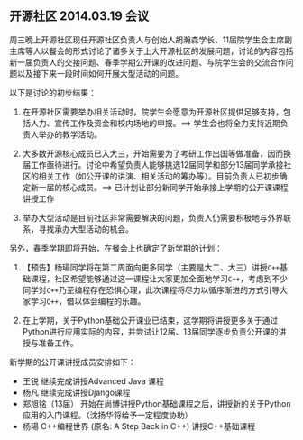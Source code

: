 ## 开源社区 2014.03.19 会议 ##

周三晚上开源社区现任开源社区负责人与创始人胡瀚森学长、11届院学生会主席副主席等人以餐会的形式讨论了诸多关于上大开源社区的发展问题，讨论的内容包括新一届负责人的交接问题、春季学期公开课的改进问题、与院学生会的交流合作问题以及接下来一段时间如何开展大型活动的问题。

以下是讨论的初步结果：

1. 在开源社区需要举办相关活动时，院学生会愿意为开源社区提供足够支持，包括人力、宣传工作及资金和校内场地的申报。==> 学生会也将全力支持近期负责人举办的教学活动。

2. 大多数开源核心成员已入大三，开始需要为了考研工作出国等做准备，因而换届工作亟待进行。讨论中希望负责人能够挑选12届同学和部分13届同学承接社区的相关工作（如公开课的讲演、相关活动的筹办等）。目前负责人已初步确定新一届的核心成员。==> 已计划让部分新同学开始承接上学期的公开课课程讲授工作

3. 举办大型活动是目前社区非常需要解决的问题，负责人仍需要积极地与外界联系，寻找承办大型活动的机会。

另外，春季学期即将开始，在餐会上也确定了新学期的计划：

1. 【预告】杨瑒同学将在第二周面向更多同学（主要是大二、大三）讲授`C++`基础课程，社区希望能够通过这一课程让大家更加全面地学习`C++`，考虑到不少同学对`C++`乃至编程存在恐惧心理，此次课程将尽力以循序渐进的方式引导大家学习`C++`，借以体会编程的乐趣。

2. 在上学期，关于Python基础公开课业已结束，这学期将讲授更多关于通过Python进行应用实际的内容，并尝试让12届、13届同学逐步负责公开课的讲授与准备工作。

新学期的公开课讲授成员安排如下：    
+ 王锐 继续完成讲授Advanced Java 课程  
+ 杨凡 继续完成讲授Django课程
+ 郑旭铭（13届） 开始在尚博讲授Python基础课程之后，讲授新的关于Python应用的入门课程。（沈扬华将给予一定程度协助）
+ 杨瑒 C++编程世界 (原名: A Step Back in C++) 讲授C++基础课程

